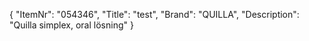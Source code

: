 {
  "ItemNr": "054346",
  "Title": "test",
  "Brand": "QUILLA",
  "Description": "Quilla simplex, oral lösning"
}